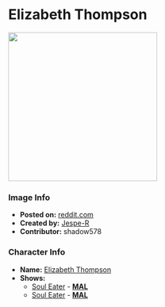 # Elizabeth Thompson

<img src="https://raw.githubusercontent.com/shadow578/Project-Padoru/master/Padoru/U_Jespe-R/soul-eater-elizabeth-thompson.png" height="300">

### Image Info
* **Posted on:**     [reddit.com](https://www.reddit.com/r/Padoru/comments/gcs87b/daily_padoru_124_elizabeth_thompson_soul_eater/)
* **Created by:**    [Jespe-R](https://github.com/shadow578/Project-Padoru/blob/master/table-of-contents/creators/JespeR.md)
* **Contributor:**   shadow578

### Character Info
* **Name:**   [Elizabeth Thompson](https://myanimelist.net/character/8445)
* **Shows:**
  * [Soul Eater](https://github.com/shadow578/Project-Padoru/blob/master/table-of-contents/shows/SoulEater.md) - [__MAL__](https://myanimelist.net/anime/3588/Soul_Eater)
  * [Soul Eater](https://github.com/shadow578/Project-Padoru/blob/master/table-of-contents/shows/SoulEater.md) - [__MAL__](https://myanimelist.net/manga/908/Soul_Eater)


